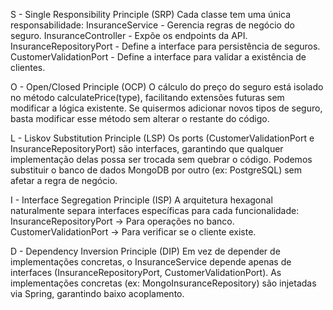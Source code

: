 S - Single Responsibility Principle (SRP)
Cada classe tem uma única responsabilidade: InsuranceService - Gerencia regras de negócio do seguro.
InsuranceController - Expõe os endpoints da API.
InsuranceRepositoryPort - Define a interface para persistência de seguros.
CustomerValidationPort - Define a interface para validar a existência de clientes.

O - Open/Closed Principle (OCP)
O cálculo do preço do seguro está isolado no método calculatePrice(type), facilitando extensões futuras sem modificar a lógica existente.
Se quisermos adicionar novos tipos de seguro, basta modificar esse método sem alterar o restante do código.

L - Liskov Substitution Principle (LSP)
Os ports (CustomerValidationPort e InsuranceRepositoryPort) são interfaces, garantindo que qualquer implementação delas possa ser trocada sem quebrar o código.
Podemos substituir o banco de dados MongoDB por outro (ex: PostgreSQL) sem afetar a regra de negócio.

I - Interface Segregation Principle (ISP)
A arquitetura hexagonal naturalmente separa interfaces específicas para cada funcionalidade:
InsuranceRepositoryPort → Para operações no banco.
CustomerValidationPort → Para verificar se o cliente existe.

D - Dependency Inversion Principle (DIP)
Em vez de depender de implementações concretas, o InsuranceService depende apenas de interfaces (InsuranceRepositoryPort, CustomerValidationPort). 
As implementações concretas (ex: MongoInsuranceRepository) são injetadas via Spring, garantindo baixo acoplamento.